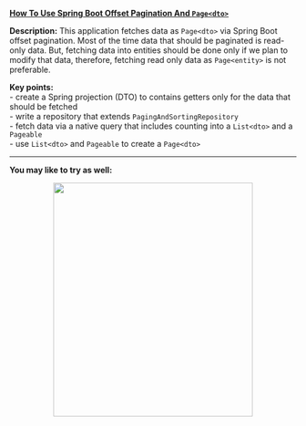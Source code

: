 **[How To Use Spring Boot Offset Pagination And `Page<dto>`](https://github.com/AnghelLeonard/Hibernate-SpringBoot/tree/master/HibernateSpringBootOffsetPagination)**

**Description:** This application fetches data as `Page<dto>` via Spring Boot offset pagination. Most of the time data that should be paginated is read-only data. But, fetching data into entities should be done only if we plan to modify that data, therefore, fetching read only data as `Page<entity>` is not preferable.

**Key points:**\
     - create a Spring projection (DTO) to contains getters only for the data that should be fetched\
     - write a repository that extends `PagingAndSortingRepository`\
     - fetch data via a native query that includes counting into a `List<dto>` and a `Pageable`\
     - use `List<dto>` and `Pageable` to create a `Page<dto>`

-------------------------------

**You may like to try as well:**
<a href="https://leanpub.com/java-persistence-performance-illustrated-guide"><p align="center"><img src="https://github.com/AnghelLeonard/Hibernate-SpringBoot/blob/master/Java%20Persistence%20Performance%20Illustrated%20Guide.jpg" height="410" width="350"/></p></a>
